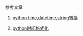 参考文章

1. [python time,datetime,string转换](http://essen.iteye.com/blog/1452098)

2. [python时间格式化](https://www.cnblogs.com/vipitsoft/p/5628993.html)
